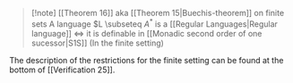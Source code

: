> [!note] [[Theorem 16]] aka [[Theorem 15|Buechis-theorem]] on finite sets
> A language $L \subseteq $A^*$ is a [[Regular Languages|Regular language]] $\iff$ it is definable in [[Monadic second order of one sucessor|S1S]] (In the finite setting)

The description of the restrictions for the finite setting can be found at the bottom of  [[Verification 25]].